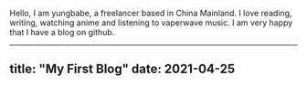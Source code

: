 Hello, I am yungbabe, a freelancer based in China Mainland. I love reading, writing, watching anime and listening to vaperwave music. I am very happy that I have a blog on github.

---
title: "My First Blog"
date: 2021-04-25
---

